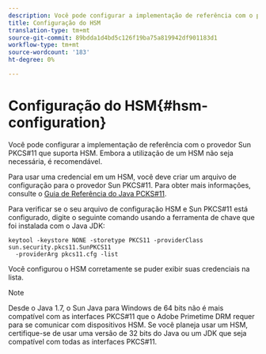 ```yaml
---
description: Você pode configurar a implementação de referência com o provedor Sun PKCS#11 que suporta HSM. Embora a utilização de um HSM não seja necessária, é recomendável.
title: Configuração do HSM
translation-type: tm+mt
source-git-commit: 89bdda1d4bd5c126f19ba75a819942df901183d1
workflow-type: tm+mt
source-wordcount: '183'
ht-degree: 0%

---
```



# Configuração do HSM{#hsm-configuration}

Você pode configurar a implementação de referência com o provedor Sun PKCS#11 que suporta HSM. Embora a utilização de um HSM não seja necessária, é recomendável.

Para usar uma credencial em um HSM, você deve criar um arquivo de configuração para o provedor Sun PKCS#11. Para obter mais informações, consulte o [Guia de Referência do Java PCKS#11](https://docs.oracle.com/javase/1.5.0/docs/guide/security/p11guide.html).

Para verificar se o seu arquivo de configuração HSM e Sun PKCS#11 está configurado, digite o seguinte comando usando a ferramenta de chave que foi instalada com o Java JDK:

```
keytool -keystore NONE -storetype PKCS11 -providerClass sun.security.pkcs11.SunPKCS11 
  -providerArg pkcs11.cfg -list
```

Você configurou o HSM corretamente se puder exibir suas credenciais na lista.

>[!NOTE]
>
>Desde o Java 1.7, o Sun Java para Windows de 64 bits não é mais compatível com as interfaces PKCS#11 que o Adobe Primetime DRM requer para se comunicar com dispositivos HSM. Se você planeja usar um HSM, certifique-se de usar uma versão de 32 bits do Java ou um JDK que seja compatível com todas as interfaces PKCS#11.


